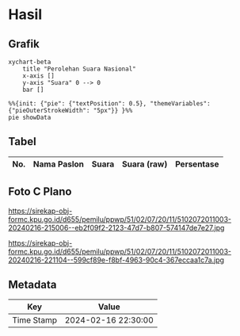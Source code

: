 # Hasil

## Grafik

```mermaid
xychart-beta
    title "Perolehan Suara Nasional"
    x-axis []
    y-axis "Suara" 0 --> 0
    bar []
```

```mermaid
%%{init: {"pie": {"textPosition": 0.5}, "themeVariables": {"pieOuterStrokeWidth": "5px"}} }%%
pie showData
```

## Tabel

| No. | Nama Paslon | Suara | Suara (raw) | Persentase |
|:--- |:----------- | -----:| -----------:| ----------:|


[p-1]: https://github.com/gigit-pemilu/pemilu-2024/blob/main/pilpres/hitung-suara/sub/51-bali/sub/02-tabanan/sub/07-marga/sub/2011-tua/sub/003-tps/sub/paslon-1.txt
[p-2]: https://github.com/gigit-pemilu/pemilu-2024/blob/main/pilpres/hitung-suara/sub/51-bali/sub/02-tabanan/sub/07-marga/sub/2011-tua/sub/003-tps/sub/paslon-2.txt
[p-3]: https://github.com/gigit-pemilu/pemilu-2024/blob/main/pilpres/hitung-suara/sub/51-bali/sub/02-tabanan/sub/07-marga/sub/2011-tua/sub/003-tps/sub/paslon-3.txt

## Foto C Plano

https://sirekap-obj-formc.kpu.go.id/d655/pemilu/ppwp/51/02/07/20/11/5102072011003-20240216-215006--eb2f09f2-2123-47d7-b807-574147de7e27.jpg

https://sirekap-obj-formc.kpu.go.id/d655/pemilu/ppwp/51/02/07/20/11/5102072011003-20240216-221104--599cf89e-f8bf-4963-90c4-367eccaa1c7a.jpg


## Metadata

| Key        | Value               |
| ---------- | ------------------- |
| Time Stamp | 2024-02-16 22:30:00 |



